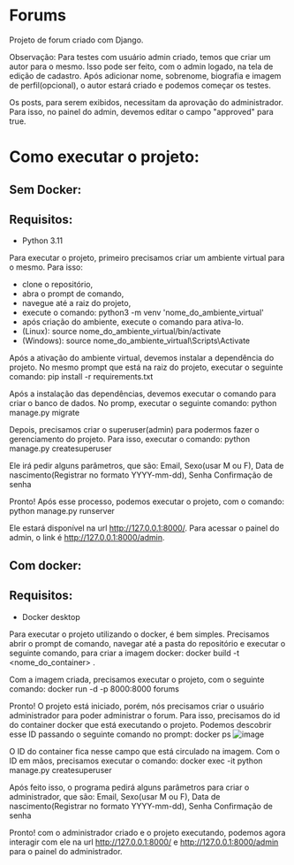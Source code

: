 # Forums
Projeto de forum criado com Django.

Observação:
Para testes com usuário admin criado, temos que criar um autor para o mesmo. Isso pode ser feito, com o admin logado, na tela de edição de cadastro. Após adicionar nome, sobrenome, biografia e imagem de perfil(opcional), o autor estará criado e podemos começar os testes.

Os posts, para serem exibidos, necessitam da aprovação do administrador. Para isso, no painel do admin, devemos editar o campo "approved" para true.

# Como executar o projeto:

## Sem Docker:

## Requisitos:
- Python 3.11

Para executar o projeto, primeiro precisamos criar um ambiente virtual para o mesmo. Para isso: 
  - clone o repositório, 
  - abra o prompt de comando,
  - navegue até a raiz do projeto,
  - execute o comando: python3 -m venv 'nome_do_ambiente_virtual'
  - após criação do ambiente, execute o comando para ativa-lo.
  - (Linux): source nome_do_ambiente_virtual/bin/activate
  - (Windows): source nome_do_ambiente_virtual\Scripts\Activate

Após a ativação do ambiente virtual, devemos instalar a dependência do projeto. No mesmo prompt que está na raiz do projeto, executar o seguinte comando:
pip install -r requirements.txt

Após a instalação das dependências, devemos executar o comando para criar o banco de dados. No promp, executar o seguinte comando:
python manage.py migrate

Depois, precisamos criar o superuser(admin) para podermos fazer o gerenciamento do projeto. Para isso, executar o comando:
python manage.py createsuperuser

Ele irá pedir alguns parâmetros, que são:
Email,
Sexo(usar M ou F),
Data de nascimento(Registrar no formato YYYY-mm-dd),
Senha
Confirmação de senha

Pronto! Após esse processo, podemos executar o projeto, com o comando:
python manage.py runserver

Ele estará disponível na url http://127.0.0.1:8000/. Para acessar o painel do admin, o link é http://127.0.0.1:8000/admin.

## Com docker:
## Requisitos:
  - Docker desktop

Para executar o projeto utilizando o docker, é bem simples. Precisamos abrir o prompt de comando, navegar até a pasta do repositório e executar o seguinte comando, para criar a imagem docker:
docker build -t <nome_do_container> .

Com a imagem criada, precisamos executar o projeto, com o seguinte comando:
docker run -d -p 8000:8000 forums

Pronto! O projeto está iniciado, porém, nós precisamos criar o usuário administrador para poder administrar o forum. Para isso, precisamos do id do container docker que está executando o projeto. Podemos descobrir esse ID passando o seguinte comando no prompt:
docker ps
![image](https://github.com/matheusfogolin/Forums/assets/57686224/037c103a-1794-4f15-89c0-e3a0144de818)

O ID do container fica nesse campo que está circulado na imagem.
Com o ID em mãos, precisamos executar o comando:
docker exec -it <id do container> python manage.py createsuperuser

Após feito isso, o programa pedirá alguns parâmetros para criar o administrador, que são:
Email,
Sexo(usar M ou F),
Data de nascimento(Registrar no formato YYYY-mm-dd),
Senha
Confirmação de senha

Pronto! com o administrador criado e o projeto executando, podemos agora interagir com ele na url http://127.0.0.1:8000/ e http://127.0.0.1:8000/admin para o painel do administrador.



